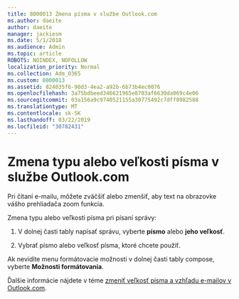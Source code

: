 ```yaml
---
title: 8000013 Zmena písma v službe Outlook.com
ms.author: daeite
author: daeite
manager: jackiesm
ms.date: 5/1/2018
ms.audience: Admin
ms.topic: article
ROBOTS: NOINDEX, NOFOLLOW
localization_priority: Normal
ms.collection: Adm_O365
ms.custom: 8000013
ms.assetid: 824035f6-90d3-4ea2-a92b-6b73b4ec0076
ms.openlocfilehash: 3a75bdbeed346621965e8703af6630da069c4e06
ms.sourcegitcommit: 03a156a9c9740521155a30775492c7dff0982588
ms.translationtype: MT
ms.contentlocale: sk-SK
ms.lasthandoff: 03/22/2019
ms.locfileid: "30782431"
---
```

# <a name="change-font-or-font-size-in-outlookcom"></a>Zmena typu alebo veľkosti písma v službe Outlook.com

Pri čítaní e-mailu, môžete zväčšiť alebo zmenšiť, aby text na obrazovke vášho prehliadača zoom funkcia.
  
Zmena typu alebo veľkosti písma pri písaní správy:
  
1. V dolnej časti tably napísať správu, vyberte **písmo** alebo **jeho veľkosť**.
    
2. Vybrať písmo alebo veľkosť písma, ktoré chcete použiť.
    
Ak nevidíte menu formátovacie možnosti v dolnej časti tably compose, vyberte **Možnosti formátovania**.
  
Ďalšie informácie nájdete v téme [zmeniť veľkosť písma a vzhľadu e-mailov v Outlook.com](https://go.microsoft.com/fwlink/p/?linkid=873130).
  

